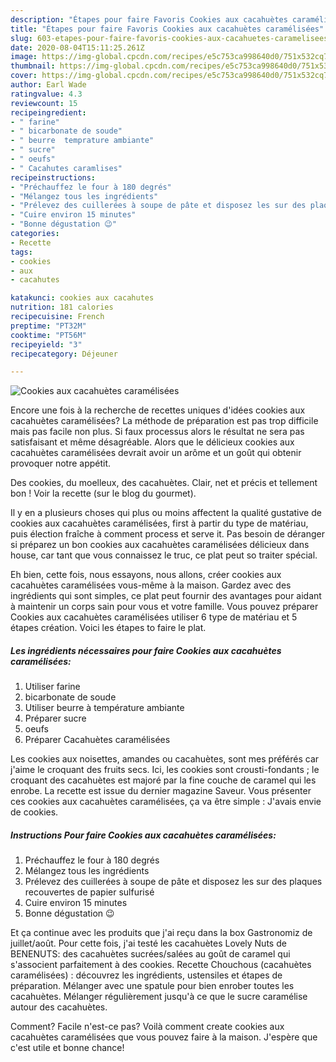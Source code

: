 ```yaml
---
description: "Étapes pour faire Favoris Cookies aux cacahuètes caramélisées"
title: "Étapes pour faire Favoris Cookies aux cacahuètes caramélisées"
slug: 603-etapes-pour-faire-favoris-cookies-aux-cacahuetes-caramelisees
date: 2020-08-04T15:11:25.261Z
image: https://img-global.cpcdn.com/recipes/e5c753ca998640d0/751x532cq70/cookies-aux-cacahuetes-caramelisees-photo-principale-de-la-recette.jpg
thumbnail: https://img-global.cpcdn.com/recipes/e5c753ca998640d0/751x532cq70/cookies-aux-cacahuetes-caramelisees-photo-principale-de-la-recette.jpg
cover: https://img-global.cpcdn.com/recipes/e5c753ca998640d0/751x532cq70/cookies-aux-cacahuetes-caramelisees-photo-principale-de-la-recette.jpg
author: Earl Wade
ratingvalue: 4.3
reviewcount: 15
recipeingredient:
- " farine"
- " bicarbonate de soude"
- " beurre  temprature ambiante"
- " sucre"
- " oeufs"
- " Cacahutes caramlises"
recipeinstructions:
- "Préchauffez le four à 180 degrés"
- "Mélangez tous les ingrédients"
- "Prélevez des cuillerées à soupe de pâte et disposez les sur des plaques recouvertes de papier sulfurisé"
- "Cuire environ 15 minutes"
- "Bonne dégustation 😉"
categories:
- Recette
tags:
- cookies
- aux
- cacahutes

katakunci: cookies aux cacahutes 
nutrition: 181 calories
recipecuisine: French
preptime: "PT32M"
cooktime: "PT56M"
recipeyield: "3"
recipecategory: Déjeuner

---
```



![Cookies aux cacahuètes caramélisées](https://img-global.cpcdn.com/recipes/e5c753ca998640d0/751x532cq70/cookies-aux-cacahuetes-caramelisees-photo-principale-de-la-recette.jpg)

Encore une fois à la recherche de recettes uniques d'idées cookies aux cacahuètes caramélisées? La méthode de préparation est pas trop difficile mais pas facile non plus. Si faux processus alors le résultat ne sera pas satisfaisant et même désagréable. Alors que le délicieux cookies aux cacahuètes caramélisées devrait avoir un arôme et un goût qui obtenir provoquer notre appétit.

Des cookies, du moelleux, des cacahuètes. Clair, net et précis et tellement bon ! Voir la recette (sur le blog du gourmet).

Il y en a plusieurs choses qui plus ou moins affectent la qualité gustative de cookies aux cacahuètes caramélisées, first à partir du type de matériau, puis élection fraîche à comment process et serve it. Pas besoin de déranger si préparez un bon cookies aux cacahuètes caramélisées délicieux dans house, car tant que vous connaissez le truc, ce plat peut so traiter spécial.


Eh bien, cette fois, nous essayons, nous allons, créer cookies aux cacahuètes caramélisées vous-même à la maison. Gardez avec des ingrédients qui sont simples, ce plat peut fournir des avantages pour aidant à maintenir un corps sain pour vous et votre famille. Vous pouvez préparer Cookies aux cacahuètes caramélisées utiliser 6 type de matériau et 5 étapes création. Voici les étapes to faire le plat.

<!--inarticleads1-->

##### Les ingrédients nécessaires pour faire Cookies aux cacahuètes caramélisées:

1. Utiliser  farine
1.   bicarbonate de soude
1. Utiliser  beurre à température ambiante
1. Préparer  sucre
1.   oeufs
1. Préparer  Cacahuètes caramélisées


Les cookies aux noisettes, amandes ou cacahuètes, sont mes préférés car j&#39;aime le croquant des fruits secs. Ici, les cookies sont crousti-fondants ; le croquant des cacahuètes est majoré par la fine couche de caramel qui les enrobe. La recette est issue du dernier magazine Saveur. Vous présenter ces cookies aux cacahuètes caramélisées, ça va être simple : J&#39;avais envie de cookies. 

<!--inarticleads2-->

##### Instructions Pour faire Cookies aux cacahuètes caramélisées:

1. Préchauffez le four à 180 degrés
1. Mélangez tous les ingrédients
1. Prélevez des cuillerées à soupe de pâte et disposez les sur des plaques recouvertes de papier sulfurisé
1. Cuire environ 15 minutes
1. Bonne dégustation 😉


Et ça continue avec les produits que j&#39;ai reçu dans la box Gastronomiz de juillet/août. Pour cette fois, j&#39;ai testé les cacahuètes Lovely Nuts de BENENUTS: des cacahuètes sucrées/salées au goût de caramel qui s&#39;associent parfaitement à des cookies. Recette Chouchous (cacahuètes caramélisées) : découvrez les ingrédients, ustensiles et étapes de préparation. Mélanger avec une spatule pour bien enrober toutes les cacahuètes. Mélanger régulièrement jusqu&#39;à ce que le sucre caramélise autour des cacahuètes. 


Comment? Facile n'est-ce pas? Voilà comment create cookies aux cacahuètes caramélisées que vous pouvez faire à la maison. J'espère que c'est utile et bonne chance!
